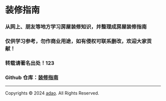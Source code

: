 # 装修指南

### 从网上、朋友等地方学习房屋装修知识，并整理成房屋装修指南
### 仅供学习参考，勿作商业用途，如有侵权可联系删改，欢迎大家贡献！
### 转载请著名出处！123
### Github 仓库：[装修指南](https://github.com/iadao/zhuangxiu-doc)

---

Copyrights © 2024 [adao](https://zx.adao.me). All Rights Reserved.
